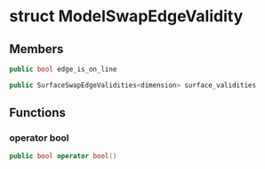 # struct ModelSwapEdgeValidity


## Members

```cpp
public bool edge_is_on_line

```

```cpp
public SurfaceSwapEdgeValidities<dimension> surface_validities

```



## Functions

### operator bool

```cpp
public bool operator bool()
```




